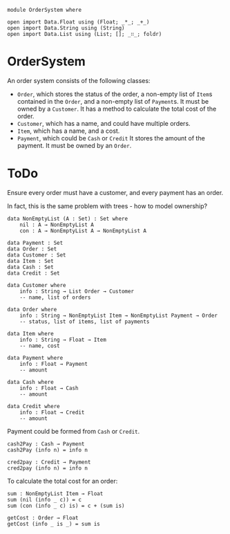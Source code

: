 ```
module OrderSystem where

open import Data.Float using (Float; _*_; _+_)
open import Data.String using (String)
open import Data.List using (List; []; _∷_; foldr)
```

# OrderSystem

An order system consists of the following classes:

- `Order`, which stores the status of the order, 
    a non-empty list of `Item`s contained in the `Order`,
    and a non-empty list of `Payment`s.
    It must be owned by a `Customer`.
    It has a method to calculate the total cost of the order.
- `Customer`, which has a name, and could have multiple orders.
- `Item`, which has a name, and a cost.
- `Payment`, which could be `Cash` or `Credit`
    It stores the amount of the payment.
    It must be owned by an `Order`.

# ToDo

Ensure every order must have a customer, and every payment has an order.

In fact, this is the same problem with trees - how to model ownership?

```
data NonEmptyList (A : Set) : Set where
    nil : A → NonEmptyList A
    con : A → NonEmptyList A → NonEmptyList A
```

```
data Payment : Set
data Order : Set
data Customer : Set
data Item : Set
data Cash : Set
data Credit : Set

data Customer where
    info : String → List Order → Customer
    -- name, list of orders

data Order where
    info : String → NonEmptyList Item → NonEmptyList Payment → Order 
    -- status, list of items, list of payments

data Item where
    info : String → Float → Item
    -- name, cost

data Payment where
    info : Float → Payment
    -- amount

data Cash where
    info : Float → Cash
    -- amount

data Credit where
    info : Float → Credit
    -- amount
```

Payment could be formed from `Cash` or `Credit`.

```
cash2Pay : Cash → Payment
cash2Pay (info n) = info n

cred2pay : Credit → Payment
cred2pay (info n) = info n
```

To calculate the total cost for an order:

```
sum : NonEmptyList Item → Float
sum (nil (info _ c)) = c
sum (con (info _ c) is) = c + (sum is)
```

```
getCost : Order → Float
getCost (info _ is _) = sum is
```